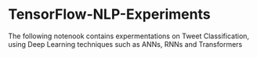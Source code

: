 # TensorFlow-NLP-Experiments
The following notenook contains expermentations on Tweet Classification, using Deep Learning techniques such as ANNs, RNNs and Transformers

